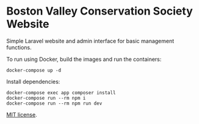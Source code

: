 # Boston Valley Conservation Society Website

Simple Laravel website and admin interface for basic management functions.

To run using Docker, build the images and run the containers:

```
docker-compose up -d
```

Install dependencies:

```
docker-compose exec app composer install
docker-compose run --rm npm i
docker-compose run --rm npm run dev
```

[MIT license](http://opensource.org/licenses/MIT).
